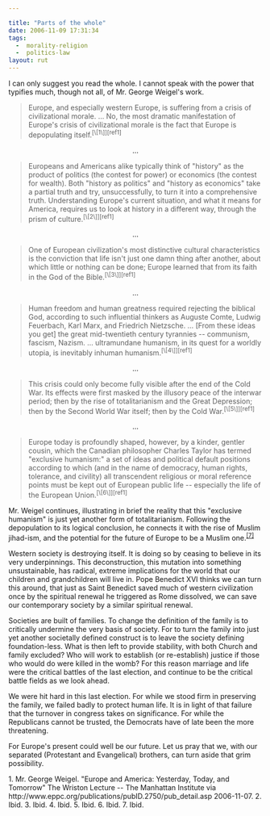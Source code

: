 ```yaml
---

title: "Parts of the whole"
date: 2006-11-09 17:31:34
tags:
  -  morality-religion
  -  politics-law
layout: rut
---
```


I can only suggest you read the whole.  I cannot speak with the power that typifies much, though not all, of Mr. George Weigel's work.

<blockquote markdown="1">Europe, and especially western Europe, is suffering from a crisis of civilizational morale. &#x2026; No, the most dramatic manifestation of Europe's crisis of civilizational morale is the fact that Europe is depopulating itself.<sup>[\[1\]][ref1]</sup></blockquote>

<p align="center">&#x2026;</p>

<blockquote markdown="1">Europeans and Americans alike typically think of "history" as the product of politics (the contest for power) or economics (the contest for wealth). Both "history as politics" and "history as economics" take a partial truth and try, unsuccessfully, to turn it into a comprehensive truth. Understanding Europe's current situation, and what it means for America, requires us to look at history in a different way, through the prism of culture.<sup>[\[2\]][ref1]</sup></blockquote>

<p align="center">&#x2026;</p>

<blockquote markdown="1">One of European civilization's most distinctive cultural characteristics is the conviction that life isn't just one damn thing after another, about which little or nothing can be done; Europe learned that from its faith in the God of the Bible.<sup>[\[3\]][ref1]</sup></blockquote>

<p align="center">&#x2026;</p>

<blockquote markdown="1">Human freedom and human greatness required rejecting the biblical God, according to such influential thinkers as Auguste Comte, Ludwig Feuerbach, Karl Marx, and Friedrich Nietzsche. &#x2026; [From these ideas you get] the great mid-twentieth century tyrannies -- communism, fascism, Nazism. &#x2026; ultramundane humanism, in its quest for a worldly utopia, is inevitably inhuman humanism.<sup>[\[4\]][ref1]</sup></blockquote>

<p align="center">&#x2026;</p>

<blockquote markdown="1">This crisis could only become fully visible after the end of the Cold War. Its effects were first masked by the illusory peace of the interwar period; then by the rise of totalitarianism and the Great Depression; then by the Second World War itself; then by the Cold War.<sup>[\[5\]][ref1]</sup></blockquote>

<p align="center">&#x2026;</p>

<blockquote markdown="1">Europe today is profoundly shaped, however, by a kinder, gentler cousin, which the Canadian philosopher Charles Taylor has termed "exclusive humanism:" a set of ideas and political default positions according to which (and in the name of democracy, human rights, tolerance, and civility) all transcendent religious or moral reference points must be kept out of European public life -- especially the life of the European Union.<sup>[\[6\]][ref1]</sup></blockquote>

Mr. Weigel continues, illustrating in brief the reality that this "exclusive humanism" is just yet another form of totalitarianism.  Following the depopulation to its logical conclusion, he connects it with the rise of Muslim jihad-ism, and the potential for the future of Europe to be a Muslim one.<sup>[\[7\]][ref1]</sup>

Western society is destroying itself.  It is doing so by ceasing to believe in its very underpinnings.  This deconstruction, this mutation into something unsustainable, has radical, extreme implications for the world that our children and grandchildren will live in.  Pope Benedict XVI thinks we can turn this around, that just as Saint Benedict saved much of western civilization once by the spiritual renewal he triggered as Rome dissolved, we can save our contemporary society by a similar spiritual renewal.

Societies are built of families.  To change the definition of the family is to critically undermine the very basis of society.  For to turn the family into just yet another societally defined construct is to leave the society defining foundation-less.  What is then left to provide stability, with both Church and family excluded?   Who will work to establish (or re-establish) justice if those who would do were killed in the womb?  For this reason marriage and life were the critical battles of the last election, and continue to be the critical battle fields as we look ahead.

We were hit hard in this last election.  For while we stood firm in preserving the family, we failed badly to protect human life.   It is in light of that failure that the turnover in congress takes on significance.  For while the Republicans cannot be trusted, the Democrats have of late been the more threatening.

For Europe's present could well be our future.  Let us pray that we, with our separated (Protestant and Evangelical) brothers, can turn aside that grim possibility. 

<div markdown="1" class="postrefs">
1. Mr. George Weigel.  "Europe and America: Yesterday, Today, and Tomorrow" The Wriston Lecture -- The Manhattan Institute via http://www.eppc.org/publications/pubID.2750/pub_detail.asp 2006-11-07.
2. Ibid.
3. Ibid.
4. Ibid.
5. Ibid.
6. Ibid.
7. Ibid.
</div>

[ref1]: http://www.eppc.org/publications/pubID.2750/pub_detail.asp "Europe and America: Yesterday, Today, and Tomorrow"

